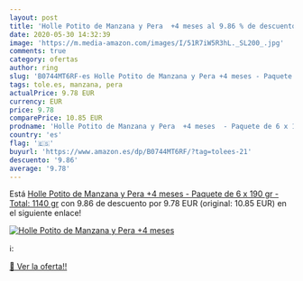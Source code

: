 ```yaml
---
layout: post
title: 'Holle Potito de Manzana y Pera  +4 meses al 9.86 % de descuento'
date: 2020-05-30 14:32:39
image: 'https://m.media-amazon.com/images/I/51R7iW5R3hL._SL200_.jpg'
comments: true
category: ofertas
author: ring
slug: 'B0744MT6RF-es Holle Potito de Manzana y Pera +4 meses - Paquete de 6 x...'
tags: tole.es, manzana, pera
actualPrice: 9.78 EUR
currency: EUR
price: 9.78
comparePrice: 10.85 EUR
prodname: 'Holle Potito de Manzana y Pera  +4 meses  - Paquete de 6 x 190 gr - Total: 1140 gr'
country: 'es'
flag: '🇪🇸'
buyurl: 'https://www.amazon.es/dp/B0744MT6RF/?tag=tolees-21'
descuento: '9.86'
average: '9.78'
---
```


Está [Holle Potito de Manzana y Pera  +4 meses  - Paquete de 6 x 190 gr - Total: 1140 gr](https://www.amazon.es/dp/B0744MT6RF/?tag=tolees-21) con 9.86 de descuento por 9.78 EUR (original: 10.85 EUR) en el siguiente enlace!

[![Holle Potito de Manzana y Pera  +4 meses](https://m.media-amazon.com/images/I/51R7iW5R3hL._SL200_.jpg)](https://www.amazon.es/dp/B0744MT6RF/?tag=tolees-21)

ℹ️:


[🛒 Ver la oferta!!](https://www.amazon.es/dp/B0744MT6RF/?tag=tolees-21)
